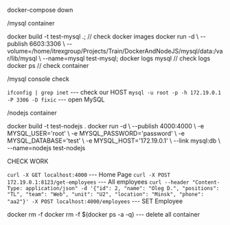 docker-compose down

/mysql container

docker build -t test-mysql .; // check docker images
docker run -d \ --publish 6603:3306 \ --volume=/home/itrexgroup/Projects/Train/DockerAndNodeJS/mysql/data:/var/lib/mysql \ --name=mysql test-mysql;
docker logs mysql // check logs docker ps // check container

/mysql console check

`ifconfig | grep inet` --- check our HOST 
`mysql -u root -p -h 172.19.0.1 -P 3306 -D fixic` --- open MySQL


/nodejs container

docker build -t test-nodejs . docker run -d \ --publish 4000:4000 \ -e MYSQL_USER='root' \ -e MYSQL_PASSWORD='password' \ -e MYSQL_DATABASE='test' \ -e MYSQL_HOST='172.19.0.1' \ --link mysql:db \ --name=nodejs test-nodejs

CHECK WORK

`curl -X GET localhost:4000` --- Home Page
`curl -X POST 172.19.0.1:8123/get-employees` --- All employees
`curl --header "Content-Type: application/json" -d '{"id": 2, "name": "Oleg D.", "positions": "TL", "team": "Web", "unit": "U2", "location": "Minsk", "phone": "aa2"}' -X POST localhost:4000/employees` --- SET Employee




docker rm -f docker rm -f $(docker ps -a -q) --- delete all container
